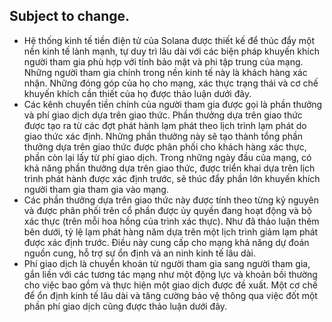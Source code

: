 ## Subject to change.
- Hệ thống kinh tế tiền điện tử của Solana được thiết kế để thúc đẩy một nền kinh tế lành mạnh, tự duy trì lâu dài với các biện pháp khuyến khích người tham gia phù hợp với tính 
bảo mật và phi tập trung của mạng. Những người tham gia chính trong nền kinh tế này là khách hàng xác nhận. Những đóng góp của họ cho mạng, xác thực trạng thái và cơ chế khuyến 
khích cần thiết của họ được thảo luận dưới đây. 
- Các kênh chuyển tiền chính của người tham gia được gọi là phần thưởng và phí giao dịch dựa trên giao thức. Phần thưởng dựa trên giao thức được tạo ra từ các đợt phát hành lạm 
phát theo lịch trình lạm phát do giao thức xác định. Những phần thưởng này sẽ tạo thành tổng phần thưởng dựa trên giao thức được phân phối cho khách hàng xác thực, phần còn lại 
lấy từ phí giao dịch. Trong những ngày đầu của mạng, có khả năng phần thưởng dựa trên giao thức, được triển khai dựa trên lịch trình phát hành được xác định trước, sẽ thúc đẩy 
phần lớn khuyến khích người tham gia tham gia vào mạng.
- Các phần thưởng dựa trên giao thức này được tính theo từng kỷ nguyên và được phân phối trên cổ phần được ủy quyền đang hoạt động và bộ xác thực (trên mỗi hoa hồng của trình xác 
thực). Như đã thảo luận thêm bên dưới, tỷ lệ lạm phát hàng năm dựa trên một lịch trình giảm lạm phát được xác định trước. Điều này cung cấp cho mạng khả năng dự đoán nguồn cung, 
hỗ trợ sự ổn định và an ninh kinh tế lâu dài. 
- Phí giao dịch là chuyển khoản từ người tham gia sang người tham gia, gắn liền với các tương tác mạng như một động lực và khoản bồi thường cho việc bao gồm và thực hiện một giao 
dịch được đề xuất. Một cơ chế để ổn định kinh tế lâu dài và tăng cường bảo vệ thông qua việc đốt một phần phí giao dịch cũng được thảo luận dưới đây.
